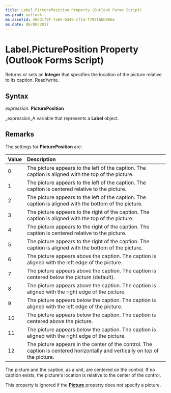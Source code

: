 ```yaml
---
title: Label.PicturePosition Property (Outlook Forms Script)
ms.prod: outlook
ms.assetid: 40dd1f9f-7a65-b44e-cf1d-f793f6bb806e
ms.date: 06/08/2017
---
```



# Label.PicturePosition Property (Outlook Forms Script)

Returns or sets an **Integer** that specifies the location of the picture relative to its caption. Read/write.


## Syntax

 _expression_. **PicturePosition**

 _expression_A variable that represents a **Label** object.


## Remarks

The settings for **PicturePosition** are:



|**Value**|**Description**|
|:-----|:-----|
|0|The picture appears to the left of the caption. The caption is aligned with the top of the picture.|
|1|The picture appears to the left of the caption. The caption is centered relative to the picture.|
|2|The picture appears to the left of the caption. The caption is aligned with the bottom of the picture.|
|3|The picture appears to the right of the caption. The caption is aligned with the top of the picture.|
|4|The picture appears to the right of the caption. The caption is centered relative to the picture.|
|5|The picture appears to the right of the caption. The caption is aligned with the bottom of the picture.|
|6|The picture appears above the caption. The caption is aligned with the left edge of the picture.|
|7|The picture appears above the caption. The caption is centered below the picture (default).|
|8|The picture appears above the caption. The caption is aligned with the right edge of the picture.|
|9|The picture appears below the caption. The caption is aligned with the left edge of the picture.|
|10|The picture appears below the caption. The caption is centered above the picture.|
|11|The picture appears below the caption. The caption is aligned with the right edge of the picture.|
|12|The picture appears in the center of the control. The caption is centered horizontally and vertically on top of the picture.|
The picture and the caption, as a unit, are centered on the control. If no caption exists, the picture's location is relative to the center of the control.

This property is ignored if the **[Picture](label-picture-property-outlook-forms-script.md)** property does not specify a picture.


